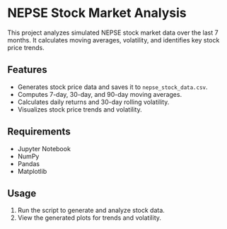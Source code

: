 # NEPSE Stock Market Analysis 

This project analyzes simulated NEPSE stock market data over the last 7 months. It calculates moving averages, volatility, and identifies key stock price trends.

## Features
- Generates stock price data and saves it to `nepse_stock_data.csv`.
- Computes 7-day, 30-day, and 90-day moving averages.
- Calculates daily returns and 30-day rolling volatility.
- Visualizes stock price trends and volatility.

## Requirements
- Jupyter Notebook
- NumPy
- Pandas
- Matplotlib

## Usage
1. Run the script to generate and analyze stock data.
2. View the generated plots for trends and volatility.

